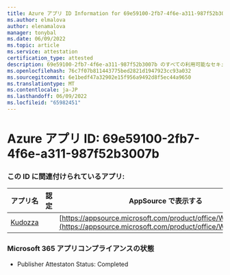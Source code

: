 ```yaml
---
title: Azure アプリ ID Information for 69e59100-2fb7-4f6e-a311-987f52b3007b
ms.author: elmalova
author: elenamalova
manager: tonybal
ms.date: 06/09/2022
ms.topic: article
ms.service: attestation
certification_type: attested
description: 69e59100-2fb7-4f6e-a311-987f52b3007b のすべての利用可能なセキュリティとコンプライアンス情報。
ms.openlocfilehash: 76c7f07b811443775bed2821d1947923cc93a032
ms.sourcegitcommit: 6e1bedf47a32902e15f956a9492d8f5ec44a9650
ms.translationtype: MT
ms.contentlocale: ja-JP
ms.lasthandoff: 06/09/2022
ms.locfileid: "65982451"
---
```

# <a name="azure-app-id-69e59100-2fb7-4f6e-a311-987f52b3007b"></a>Azure アプリ ID: 69e59100-2fb7-4f6e-a311-987f52b3007b


### <a name="apps-associated-with-this-id"></a>この ID に関連付けられているアプリ:
| **アプリ名** | **認定** | **AppSource で表示する** |
|--------------|---------------|-----------------------|
| [Kudozza](../forward/WA200002599.md) |  | [https://appsource.microsoft.com/product/office/WA200002599](https://appsource.microsoft.com/product/office/WA200002599) |

### <a name="microsoft-365-app-compliance-status"></a>Microsoft 365 アプリコンプライアンスの状態
- Publisher Attestaton Status: Completed
